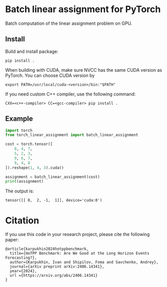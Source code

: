 # Batch linear assignment for PyTorch
Batch computation of the linear assignment problem on GPU.

## Install
Build and install package:
```
pip install .
```

When building with CUDA, make sure NVCC has the same CUDA version as PyTorch.
You can choose CUDA version by
```
export PATH=/usr/local/cuda-<version>/bin:"$PATH"
```

If you need custom C++ compiler, use the following command:
```
CXX=<c++-compiler> CC=<gcc-compiler> pip install .
```

## Example
```python
import torch
from torch_linear_assignment import batch_linear_assignment

cost = torch.tensor([
    8, 4, 7,
    5, 2, 3,
    9, 6, 7,
    9, 4, 8
]).reshape(1, 4, 3).cuda()

assignment = batch_linear_assignment(cost)
print(assignment)
```

The output is:
```
tensor([[ 0,  2, -1,  1]], device='cuda:0')
```

# Citation
If you use this code in your research project, please cite the following paper:
```
@article{karpukhin2024hotppbenchmark,
  title={HoTPP Benchmark: Are We Good at the Long Horizon Events Forecasting?},
  author={Karpukhin, Ivan and Shipilov, Foma and Savchenko, Andrey},
  journal={arXiv preprint arXiv:2406.14341},
  year={2024},
  url ={https://arxiv.org/abs/2406.14341}
}
```
